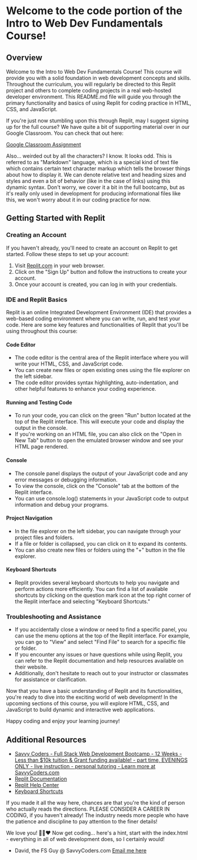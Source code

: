 # Welcome to the code portion of the Intro to Web Dev Fundamentals Course!

## Overview
Welcome to the Intro to Web Dev Fundamentals Course! This course will provide you with a solid foundation in web development concepts and skills. Throughout the curriculum, you will regularly be directed to this Replit project and others to complete coding projects in a real web-hosted developer environment. This README.md file will guide you through the primary functionality and basics of using Replit for coding practice in HTML, CSS, and JavaScript.

If you're just now stumbling upon this through Replit, may I suggest signing up for the full course? We have quite a bit of supporting material over in our Google Classroom. You can check that out here:

[Google Classroom Assignment](https://classroom.google.com/c/NjEzMzU1MDUzMTc1?cjc=vxw7q3p)

Also... weirded out by all the characters? I know. It looks odd. This is referred to as "Markdown" language, which is a special kind of text file which contains certain text character markup which tells the browser things about how to display it. We can denote relative text and heading sizes and styles and even a bit of behavior (like in the case of links) using this dynamic syntax. Don't worry, we cover it a bit in the full bootcamp, but as it's really only used in development for producing informational files like this, we won't worry about it in our coding practice for now.

## Getting Started with Replit
### Creating an Account
If you haven't already, you'll need to create an account on Replit to get started. Follow these steps to set up your account:
1. Visit [Replit.com](https://replit.com/) in your web browser.
2. Click on the "Sign Up" button and follow the instructions to create your account.
3. Once your account is created, you can log in with your credentials.

### IDE and Replit Basics
Replit is an online Integrated Development Environment (IDE) that provides a web-based coding environment where you can write, run, and test your code. Here are some key features and functionalities of Replit that you'll be using throughout this course:

#### Code Editor
- The code editor is the central area of the Replit interface where you will write your HTML, CSS, and JavaScript code.
- You can create new files or open existing ones using the file explorer on the left sidebar.
- The code editor provides syntax highlighting, auto-indentation, and other helpful features to enhance your coding experience.

#### Running and Testing Code
- To run your code, you can click on the green "Run" button located at the top of the Replit interface. This will execute your code and display the output in the console.
- If you're working on an HTML file, you can also click on the "Open in New Tab" button to open the emulated browser window and see your HTML page rendered.

#### Console
- The console panel displays the output of your JavaScript code and any error messages or debugging information.
- To view the console, click on the "Console" tab at the bottom of the Replit interface.
- You can use console.log() statements in your JavaScript code to output information and debug your programs.

#### Project Navigation
- In the file explorer on the left sidebar, you can navigate through your project files and folders.
- If a file or folder is collapsed, you can click on it to expand its contents.
- You can also create new files or folders using the "+" button in the file explorer.

#### Keyboard Shortcuts
- Replit provides several keyboard shortcuts to help you navigate and perform actions more efficiently. You can find a list of available shortcuts by clicking on the question mark icon at the top right corner of the Replit interface and selecting "Keyboard Shortcuts."

### Troubleshooting and Assistance
- If you accidentally close a window or need to find a specific panel, you can use the menu options at the top of the Replit interface. For example, you can go to "View" and select "Find File" to search for a specific file or folder.
- If you encounter any issues or have questions while using Replit, you can refer to the Replit documentation and help resources available on their website.
- Additionally, don't hesitate to reach out to your instructor or classmates for assistance or clarification.

Now that you have a basic understanding of Replit and its functionalities, you're ready to dive into the exciting world of web development! In the upcoming sections of this course, you will explore HTML, CSS, and JavaScript to build dynamic and interactive web applications.

Happy coding and enjoy your learning journey!

## Additional Resources
- [Savvy Coders - Full Stack Web Development Bootcamp - 12 Weeks - Less than $10k tuition & Grant funding available! - part time, EVENINGS ONLY - live instruction - personal tutoring - Learn more at SavvyCoders.com](https://savvycoders.com/fullstackwebdevelopment/)
- [Replit Documentation](https://docs.replit.com/)
- [Replit Help Center](https://replit.com/help)
- [Keyboard Shortcuts](https://docs.replit.com/repls/keyboard-shortcuts)

If you made it all the way here, chances are that you're the kind of person who actually 
reads the directions. PLEASE CONSIDER A CAREER IN CODING, if you haven't already! The industry
needs more people who have the patience and discipline to pay attention to the finer details! 

We love you! 🙌🤓♥ Now get coding... here's a hint, start with the index.html - everything 
in all of web development does, so I certainly would!

- David, the FS Guy @ SavvyCoders.com
[Email me here](mailto:david@savvycoders.com)